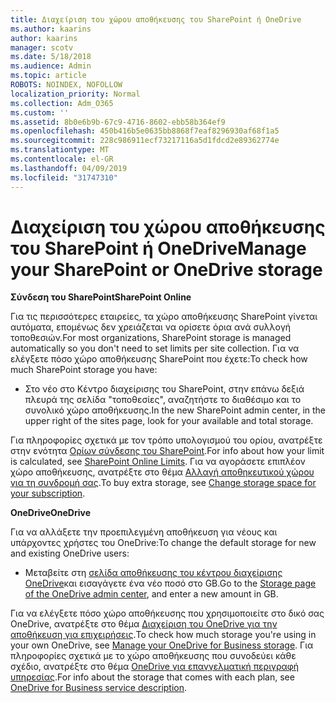 ```yaml
---
title: Διαχείριση του χώρου αποθήκευσης του SharePoint ή OneDrive
ms.author: kaarins
author: kaarins
manager: scotv
ms.date: 5/18/2018
ms.audience: Admin
ms.topic: article
ROBOTS: NOINDEX, NOFOLLOW
localization_priority: Normal
ms.collection: Adm_O365
ms.custom: ''
ms.assetid: 8b0e6b9b-67c9-4716-8602-ebb58b364ef9
ms.openlocfilehash: 450b416b5e0635bb8868f7eaf8296930af68f1a5
ms.sourcegitcommit: 228c986911ecf73217116a5d1fdcd2e89362774e
ms.translationtype: MT
ms.contentlocale: el-GR
ms.lasthandoff: 04/09/2019
ms.locfileid: "31747310"
---
```

# <a name="manage-your-sharepoint-or-onedrive-storage"></a><span data-ttu-id="78674-102">Διαχείριση του χώρου αποθήκευσης του SharePoint ή OneDrive</span><span class="sxs-lookup"><span data-stu-id="78674-102">Manage your SharePoint or OneDrive storage</span></span>

 **<span data-ttu-id="78674-103">Σύνδεση του SharePoint</span><span class="sxs-lookup"><span data-stu-id="78674-103">SharePoint Online</span></span>**
  
<span data-ttu-id="78674-104">Για τις περισσότερες εταιρείες, τα χώρο αποθήκευσης SharePoint γίνεται αυτόματα, επομένως δεν χρειάζεται να ορίσετε όρια ανά συλλογή τοποθεσιών.</span><span class="sxs-lookup"><span data-stu-id="78674-104">For most organizations, SharePoint storage is managed automatically so you don't need to set limits per site collection.</span></span> <span data-ttu-id="78674-105">Για να ελέγξετε πόσο χώρο αποθήκευσης SharePoint που έχετε:</span><span class="sxs-lookup"><span data-stu-id="78674-105">To check how much SharePoint storage you have:</span></span>
  
- <span data-ttu-id="78674-106">Στο νέο στο Κέντρο διαχείρισης του SharePoint, στην επάνω δεξιά πλευρά της σελίδα "τοποθεσίες", αναζητήστε το διαθέσιμο και το συνολικό χώρο αποθήκευσης.</span><span class="sxs-lookup"><span data-stu-id="78674-106">In the new SharePoint admin center, in the upper right of the sites page, look for your available and total storage.</span></span>
    
<span data-ttu-id="78674-107">Για πληροφορίες σχετικά με τον τρόπο υπολογισμού του ορίου, ανατρέξτε στην ενότητα [Ορίων σύνδεσης του SharePoint](https://go.microsoft.com/fwlink/p/?LinkID=856113).</span><span class="sxs-lookup"><span data-stu-id="78674-107">For info about how your limit is calculated, see [SharePoint Online Limits](https://go.microsoft.com/fwlink/p/?LinkID=856113).</span></span> <span data-ttu-id="78674-108">Για να αγοράσετε επιπλέον χώρο αποθήκευσης, ανατρέξτε στο θέμα [Αλλαγή αποθηκευτικού χώρου για τη συνδρομή σας](https://go.microsoft.com/fwlink/?linkid=866428).</span><span class="sxs-lookup"><span data-stu-id="78674-108">To buy extra storage, see [Change storage space for your subscription](https://go.microsoft.com/fwlink/?linkid=866428).</span></span>
  
 **<span data-ttu-id="78674-109">OneDrive</span><span class="sxs-lookup"><span data-stu-id="78674-109">OneDrive</span></span>**
  
<span data-ttu-id="78674-110">Για να αλλάξετε την προεπιλεγμένη αποθήκευση για νέους και υπάρχοντες χρήστες του OneDrive:</span><span class="sxs-lookup"><span data-stu-id="78674-110">To change the default storage for new and existing OneDrive users:</span></span>
  
- <span data-ttu-id="78674-111">Μεταβείτε στη [σελίδα αποθήκευσης του κέντρου διαχείρισης OneDrive](https://admin.onedrive.com/?v=StorageSettings)και εισαγάγετε ένα νέο ποσό στο GB.</span><span class="sxs-lookup"><span data-stu-id="78674-111">Go to the [Storage page of the OneDrive admin center](https://admin.onedrive.com/?v=StorageSettings), and enter a new amount in GB.</span></span>
    
<span data-ttu-id="78674-112">Για να ελέγξετε πόσο χώρο αποθήκευσης που χρησιμοποιείτε στο δικό σας OneDrive, ανατρέξτε στο θέμα [Διαχείριση του OneDrive για την αποθήκευση για επιχειρήσεις](https://go.microsoft.com/fwlink/?linkid=866429).</span><span class="sxs-lookup"><span data-stu-id="78674-112">To check how much storage you're using in your own OneDrive, see [Manage your OneDrive for Business storage](https://go.microsoft.com/fwlink/?linkid=866429).</span></span> <span data-ttu-id="78674-113">Για πληροφορίες σχετικά με το χώρο αποθήκευσης που συνοδεύει κάθε σχέδιο, ανατρέξτε στο θέμα [OneDrive για επαγγελματική περιγραφή υπηρεσίας](https://go.microsoft.com/fwlink/p/?LinkID=826071).</span><span class="sxs-lookup"><span data-stu-id="78674-113">For info about the storage that comes with each plan, see [OneDrive for Business service description](https://go.microsoft.com/fwlink/p/?LinkID=826071).</span></span>
  

